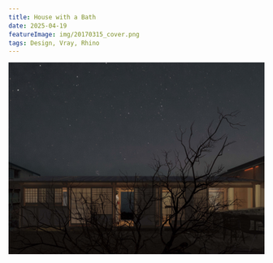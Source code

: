 ```yaml
---
title: House with a Bath
date: 2025-04-19
featureImage: img/20170315_cover.png
tags: Design, Vray, Rhino
---
```

![](img/20170315_cover.png)







